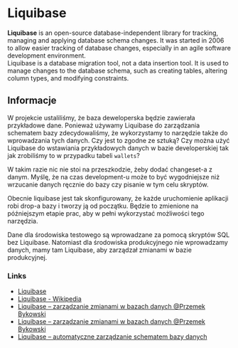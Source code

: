 # Liquibase

**Liquibase** is an open-source database-independent library for tracking, managing and applying database schema changes. It was started in 2006 to allow easier tracking of database changes, especially in an agile software development environment.  
Liquibase is a database migration tool, not a data insertion tool. It is used to manage changes to the database schema, such as creating tables, altering column types, and modifying constraints. 

## Informacje
W projekcie ustaliliśmy, że baza deweloperska będzie zawierała przykładowe dane. Ponieważ używamy Liquibase do 
zarządzania schematem bazy zdecydowaliśmy, że wykorzystamy to narzędzie także do wprowadzania tych danych. Czy jest 
to zgodne ze sztuką? Czy można użyć Liquibase do wstawiania przykładowych danych w bazie developerskiej tak jak 
zrobiliśmy to w przypadku tabeli `wallets`?
  
W takim razie nic nie stoi na przeszkodzie, żeby dodać changeset-a z danym.
Myślę, że na czas development-u może to być wygodniejsze niż wrzucanie danych ręcznie do bazy czy pisanie w tym celu 
skryptów.

Obecnie liquibase jest tak skonfigurowany, że każde uruchomienie aplikacji robi drop-a bazy i tworzy ją od początku. 
Będzie to zmienione na późniejszym etapie prac, aby w pełni wykorzystać możliwości tego narzędzia.

Dane dla środowiska testowego są wprowadzane za pomocą skryptów SQL bez Liquibase. Natomiast dla środowiska 
produkcyjnego nie wprowadzamy danych, mamy tam Liquibase, aby zarządzał zmianami w bazie produkcyjnej.

### Links

- [Liquibase](https://www.liquibase.org/)
- [Liquibase - Wikipedia](https://en.wikipedia.org/wiki/Liquibase)
- [Liquibase – zarządzanie zmianami w bazach danych @Przemek Bykowski](https://bykowski.pl/liquibase-zarzadzanie-zmianami-w-bazach-danych/)
- [Liquibase – zarządzanie zmianami w bazach danych @Przemek Bykowski](https://www.youtube.com/watch?v=yemZz8FgAgQ)
- [Liquibase – automatyczne zarządzanie schematem bazy danych](https://nullpointerexception.pl/liquibase-automatyczne-zarzadzanie-schematem-bazy-danych/)